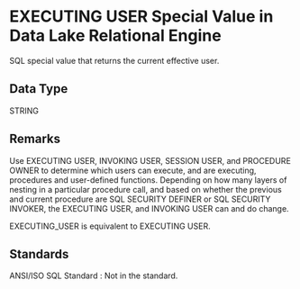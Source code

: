 <!-- loio1e7304a51fbc478d935a686c7b2fa497 -->

# EXECUTING USER Special Value in Data Lake Relational Engine

SQL special value that returns the current effective user.



<a name="loio1e7304a51fbc478d935a686c7b2fa497__executing_user_datatype1"/>

## Data Type

STRING



<a name="loio1e7304a51fbc478d935a686c7b2fa497__executing_user_remarks1"/>

## Remarks

Use EXECUTING USER, INVOKING USER, SESSION USER, and PROCEDURE OWNER to determine which users can execute, and are executing, procedures and user-defined functions. Depending on how many layers of nesting in a particular procedure call, and based on whether the previous and current procedure are SQL SECURITY DEFINER or SQL SECURITY INVOKER, the EXECUTING USER, and INVOKING USER can and do change.

EXECUTING\_USER is equivalent to EXECUTING USER.



<a name="loio1e7304a51fbc478d935a686c7b2fa497__executing_user_standards1"/>

## Standards

 ANSI/ISO SQL Standard
 :   Not in the standard.

 